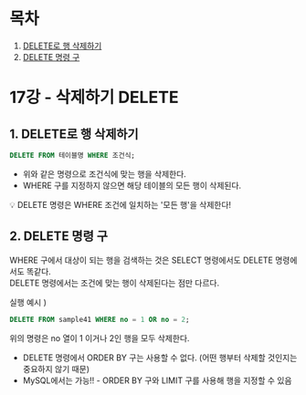 # 목차

1. [DELETE로 행 삭제하기](#1-delete로-행-삭제하기)
2. [DELETE 명령 구](#2-delete-명령-구)

# 17강 - 삭제하기 DELETE

## 1. DELETE로 행 삭제하기

```SQL
DELETE FROM 테이블명 WHERE 조건식;
```

- 위와 같은 명령으로 조건식에 맞는 행을 삭제한다.
- WHERE 구를 지정하지 않으면 해당 테이블의 모든 행이 삭제된다.

💡 DELETE 명령은 WHERE 조건에 일치하는 '모든 행'을 삭제한다!

## 2. DELETE 명령 구

WHERE 구에서 대상이 되는 행을 검색하는 것은 SELECT 명령에서도 DELETE 명령에서도 똑같다. <br />
DELETE 명령에서는 조건에 맞는 행이 삭제된다는 점만 다르다.

실행 예시 )

```SQL
DELETE FROM sample41 WHERE no = 1 OR no = 2;
```

위의 명령은 no 열이 1 이거나 2인 행을 모두 삭제한다.

- DELETE 명령에서 ORDER BY 구는 사용할 수 없다. (어떤 행부터 삭제할 것인지는 중요하지 않기 때문)
- MySQL에서는 가능!! - ORDER BY 구와 LIMIT 구를 사용해 행을 지정할 수 있음
